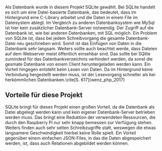 Als Datenbank wurde in diesem Projekt SQLite gewählt.
Bei SQLite handelt es sich um eine Datei-basierte Datenbank,
das bedeutet, dass im Hintergrund eine C-Library arbeitet
und die Daten in einem File im Dateisystem ablegt.
Im Vergleich zu anderen Datenbanksystem wie MySql
ist hier kein zusätzlicher Datenbank-Server notwendig.
Der Zugriff auf die Datenbank ist, wie bei anderen Datenbanken, mit SQL möglich.
Ein Problem von SQLite ist, dass bei jedem Schreibvorgang die gesamte Datenbank-Datei neu geschrieben wird.
Somit ist das Einfügen von Daten in die Datenbank sehr langsam.
Weiters sollte auch beachtet werde, dass Dateien auf dem Webserver meist öffentlich einsehbar sind.
Das sollte bei SQlite zumindest für das Datenbankverzeichnis verhindert werden,
da sonst die gesmate Datenbank von einem Client heruntergeladen werden kann.
Ein Vorteil hingegen entsteht beim Lesen von Daten.
Da im Hintergrund keine Verbindung hergestellt werden muss,
ist der Lesevorgang schneller als bei herkömmlichen Datenbanken.\cite[S. 617]{wenz_php_2017}

## Vorteile für diese Projekt
SQLite bringt für dieses Projekt einen großen Vorteil, da die Datenbank als Datei abgelegt werden kann
und kein eigener Datenbank-Server betrieben werden muss.
Das bringt eine Reduktion der verwendeten Ressourcen, 
die durch den Raspberry Pi nur sehr knapp bemessen zur Verfügung stehen.
Weiters finden auch sehr selten Schreibzugriffe statt, 
weswegen die etwas langsamere Geschwindigkeit hierbei keine Rolle spielt.
Ein Vorteil gegenüber einem einfachen JSON-Files, in das die Daten abgespeichert werden, ist,
dass auch Relationen abgebildet werden können.
